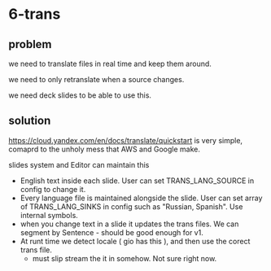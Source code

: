# 6-trans

## problem 

we need to translate files in real time and keep them around.

we need to only retranslate when a source changes.

we need deck slides to be able to use this.

## solution

https://cloud.yandex.com/en/docs/translate/quickstart is very simple, comaprd to the unholy mess that AWS and Google make.

slides system and Editor can maintain this
- English text inside each slide. User can set TRANS_LANG_SOURCE in config to change it.
- Every language file is maintained alongside the slide. User can set array of TRANS_LANG_SINKS in config such as "Russian, Spanish". Use internal symbols.
- when you change text in a slide it updates the trans files. We can segment by Sentence - should be good enough for v1.
- At runt time we detect locale ( gio has this ), and then use the corect trans file.
  - must slip stream the it in somehow. Not sure right now.
